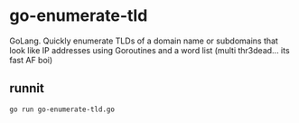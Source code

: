 # go-enumerate-tld
GoLang. Quickly enumerate TLDs of a domain name or subdomains that look like IP addresses using Goroutines and a word list (multi thr3dead... its fast AF boi)  

## runnit  
```
go run go-enumerate-tld.go
```
